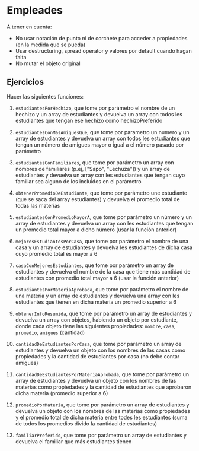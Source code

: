 # Empleades

A tener en cuenta:

- No usar notación de punto ni de corchete para acceder a propiedades (en la medida que se pueda)
- Usar destructuring, spread operator y valores por default cuando hagan falta
- No mutar el objeto original

## Ejercicios

Hacer las siguientes funciones:

1. `estudiantesPorHechizo`, que tome por parámetro el nombre de un hechizo y un array de estudiantes y devuelva un array con todos les estudiantes que tengan ese hechizo como hechizoPreferido

2. `estudiantesConMasAmiguesQue`, que tome por parametro un numero y un array de estudiantes y devuelva un array con todos les estudiantes que tengan un número de amigues mayor o igual a el número pasado por parámetro

3. `estudiantesConFamiliares`, que tome por parámetro un array con nombres de familiares (p.ej, ["Sapo", "Lechuza"]) y un array de estudiantes y devuelva un array con les estudiantes que tengan cuyo familiar sea alguno de los incluidos en el parámetro

4. `obtenerPromedioDeEstudiante`, que tome por parámetro une estudiante (que se saca del array estudiantes) y devuelva el promedio total de todas las materias

5. `estudiantesConPromedioMayorA`, que tome por parámetro un número y un array de estudiantes y devuelva un array con les estudiantes que tengan un promedio total mayor a dicho número (usar la función anterior)

6. `mejoresEstudiantesPorCasa`, que tome por parámetro el nombre de una casa y un array de estudiantes y devuelva les estudiantes de dicha casa cuyo promedio total es mayor a 6

7. `casaConMejoresEstudiantes`, que tome por parámetro un array de estudiantes y devuelva el nombre de la casa que tiene más cantidad de estudiantes con promedio total mayor a 6 (usar la función anterior)

8. `estudiantesPorMateriaAprobada`, que tome por parámetro el nombre de una materia y un array de estudiantes y devuelva una array con les estudiantes que tienen en dicha materia un promedio superior a 6

9. `obtenerInfoResumida`, que tome por parámetro un array de estudiantes y devuelva un array con objetos, habiendo un objeto por estudiante, donde cada objeto tiene las siguientes propiedades: `nombre`, `casa`, `promedio`, `amigues` (cantidad)

10. `cantidadDeEstudiantesPorCasa`, que tome por parámetro un array de estudiantes y devuelva un objeto con los nombres de las casas como propiedades y la cantidad de estudiantes por casa (no debe contar amigues)

11. `cantidadDeEstudiantesPorMateriaAprobada`, que tome por parámetro un array de estudiantes y devuelva un objeto con los nombres de las materias como propiedades y la cantidad de estudiantes que aprobaron dicha materia (promedio superior a 6)

12. `promedioPorMateria`, que tome por parámetro un array de estudiantes y devuelva un objeto con los nombres de las materias como propiedades y el promedio total de dicha materia entre todes les estudiantes (suma de todos los promedios divido la cantidad de estudiantes)

13. `familiarPreferido`, que tome por parámetro un array de estudiantes y devuelva el familiar que más estudiantes tienen